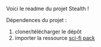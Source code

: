 Voici le readme du projet Stealth !

Dépendences du projet :

1) cloner/télécharger le dépôt
2) importer la ressource [sci-fi pack](https://assetstore.unity.com/packages/3d/environments/sci-fi/sci-fi-styled-modular-pack-82913)
